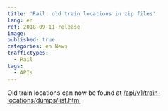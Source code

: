 ```yaml
---
title: 'Rail: old train locations in zip files'
lang: en
ref: 2018-09-11-release
image:
published: true
categories: en News
traffictypes:
  - Rail
tags:
  - APIs
---
```


Old train locations can now be found at [/api/v1/train-locations/dumps/list.html](https://rata.digitraffic.fi/api/v1/train-locations/dumps/list.html)
